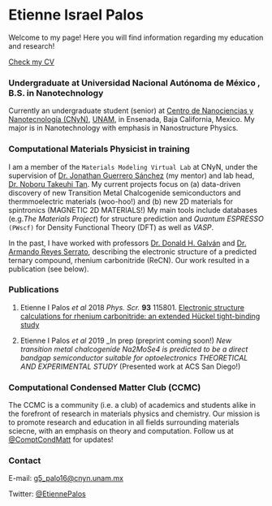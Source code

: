 # Etienne Israel Palos

Welcome to my page! Here you will find information regarding my education and research! 

[Check my CV](/CV.pdf)



### Undergraduate at Universidad Nacional Autónoma de México , B.S. in Nanotechnology

Currently an undergraduate student (senior) at [Centro de Nanociencias y Nanotecnología (CNyN)](https://www.cnyn.unam.mx/), [UNAM](https://www.unam.mx/), in Ensenada, Baja California, Mexico. My major is in Nanotechnology with emphasis in Nanostructure Physics.



### Computational Materials Physicist in training
I am a member of the `Materials Modeling Virtual Lab` at CNyN, under the supervision of [Dr. Jonathan Guerrero Sánchez](https://scholar.google.com.mx/citations?user=XOBMvEIAAAAJ&hl=en&oi=ao) (my mentor) and lab head, [Dr. Noboru Takeuhi Tan](https://scholar.google.com.mx/citations?user=NK4ag9QAAAAJ&hl=en). My current projects focus on (a) data-driven discovery of new Transition Metal Chalcogenide semiconductors and thermmoelectric materials (woo-hoo!) and (b) new 2D materials for spintronics (MAGNETIC 2D MATERIALS!)
My main tools include databases (e.g._The Materials Project_) for structure prediction and _Quantum ESPRESSO_ `(PWscf)` for Density Functional Theory (DFT) as well as _VASP_.


In the past, I have worked with professors [Dr. Donald H. Galván](https://www.researchgate.net/profile/Donald_Galvan) and [Dr. Armando Reyes Serrato](https://scholar.google.com.mx/citations?user=WunCTY8AAAAJ&hl=en), describing the electronic structure of a predicted ternary compound, rhenium carbonitride (ReCN). Our work resulted in a publication (see below). 

### Publications 
1. Etienne I Palos _et al_ 2018 _Phys. Scr._ **93** 115801. [Electronic structure calculations for rhenium carbonitride: an extended Hückel tight-binding study](https://doi.org/10.1088/1402-4896/aae14c) 

2. Etienne I Palos _et al_ 2019 _In prep (preprint coming soon!) _New transition metal chalcogenide Na2MoSe4 is predicted to be a direct bandgap semiconductor suitable for optoelectronics_ *THEORETICAL AND EXPERIMENTAL STUDY* (Presented work at ACS San Diego!)

### Computational Condensed Matter Club (CCMC) 
The CCMC is a community (i.e. a club) of academics and students alike in the forefront of research in materials physics and chemistry. Our mission is to promote research and education in all fields surrounding materials sciecne, with an emphasis on theory and computation. Follow us at [@ComptCondMatt](https://twitter.com/ComptCondMatt) for updates!

### Contact 
E-mail: g5_palo16@cnyn.unam.mx 

Twitter: [@EtiennePalos](https://twitter.com/EtiennePalos)

